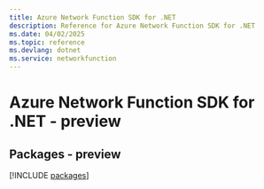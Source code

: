 ```yaml
---
title: Azure Network Function SDK for .NET
description: Reference for Azure Network Function SDK for .NET
ms.date: 04/02/2025
ms.topic: reference
ms.devlang: dotnet
ms.service: networkfunction
---
```

# Azure Network Function SDK for .NET - preview
## Packages - preview
[!INCLUDE [packages](network-function-index.md)]
